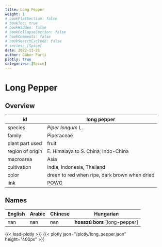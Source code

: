 ```yaml
---
title: Long Pepper
weight: 1
# bookFlatSection: false
# bookToc: true
# bookHidden: false
# bookCollapseSection: false
# bookComments: false
# bookSearchExclude: false
# series: [Spice]
date: 2022-11-21
author: Gábor Parti
plotly: true
categories: [Spice]
---
```


# Long Pepper

## Overview

|       id       |                    long pepper                    |
|----------------|---------------------------------------------------|
|     species    |                 *Piper longum* L.                 |
|     family     |                     Piperaceae                    |
| plant part used|                       fruit                       |
|region of origin|        E. Himalaya to S. China; Indo-China        |
|    macroarea   |                        Asia                       |
|   cultivation  |             India, Indonesia, Thailand            |
|      color     |   dreen to red when ripe, dark brown when dried   |
|      link      |[POWO](https://powo.science.kew.org/taxon/682031-1)|

 ## Names
|English|Arabic|Chinese|          Hungarian          |
|-------|------|-------|-----------------------------|
|  nan  |  nan |  nan  |**hosszú bors** [long-pepper]|

{{< load-plotly >}}
{{< plotly json="/plotly/long_pepper.json" height="400px" >}}